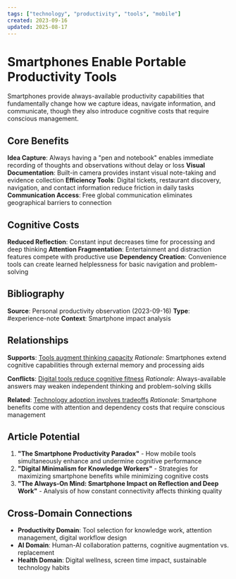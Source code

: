 ```yaml
---
tags: ["technology", "productivity", "tools", "mobile"]
created: 2023-09-16
updated: 2025-08-17
---
```


# Smartphones Enable Portable Productivity Tools

Smartphones provide always-available productivity capabilities that fundamentally change how we capture ideas, navigate information, and communicate, though they also introduce cognitive costs that require conscious management.

## Core Benefits

**Idea Capture**: Always having a "pen and notebook" enables immediate recording of thoughts and observations without delay or loss
**Visual Documentation**: Built-in camera provides instant visual note-taking and evidence collection
**Efficiency Tools**: Digital tickets, restaurant discovery, navigation, and contact information reduce friction in daily tasks
**Communication Access**: Free global communication eliminates geographical barriers to connection

## Cognitive Costs

**Reduced Reflection**: Constant input decreases time for processing and deep thinking
**Attention Fragmentation**: Entertainment and distraction features compete with productive use
**Dependency Creation**: Convenience tools can create learned helplessness for basic navigation and problem-solving

## Bibliography

**Source**: Personal productivity observation (2023-09-16)
**Type**: #experience-note
**Context**: Smartphone impact analysis

## Relationships

**Supports**: [Tools augment thinking capacity](productivity-tools-augment-thinking.md)
*Rationale*: Smartphones extend cognitive capabilities through external memory and processing aids

**Conflicts**: [Digital tools reduce cognitive fitness](ai-tools-cognitive-fitness.md)
*Rationale*: Always-available answers may weaken independent thinking and problem-solving skills

**Related**: [Technology adoption involves tradeoffs](technology-adoption-tradeoffs.md)
*Rationale*: Smartphone benefits come with attention and dependency costs that require conscious management

## Article Potential

1. **"The Smartphone Productivity Paradox"** - How mobile tools simultaneously enhance and undermine cognitive performance
2. **"Digital Minimalism for Knowledge Workers"** - Strategies for maximizing smartphone benefits while minimizing cognitive costs
3. **"The Always-On Mind: Smartphone Impact on Reflection and Deep Work"** - Analysis of how constant connectivity affects thinking quality

## Cross-Domain Connections

- **Productivity Domain**: Tool selection for knowledge work, attention management, digital workflow design
- **AI Domain**: Human-AI collaboration patterns, cognitive augmentation vs. replacement
- **Health Domain**: Digital wellness, screen time impact, sustainable technology habits